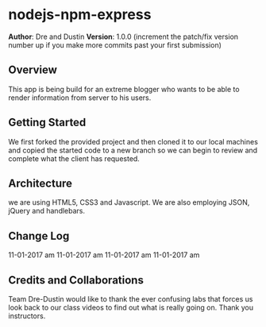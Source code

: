 # nodejs-npm-express

**Author**: Dre and Dustin
**Version**: 1.0.0 (increment the patch/fix version number up if you make more commits past your first submission)

## Overview

This app is being build for an extreme blogger who wants to be able to render information from server to his users.

## Getting Started

We first forked the provided project and then cloned it to our local machines and copied the started code to a new branch so we can begin to review and complete what the client has requested.

## Architecture

we are using HTML5, CSS3 and Javascript. We are also employing JSON, jQuery and handlebars.
## Change Log

11-01-2017   am
11-01-2017   am
11-01-2017   am
11-01-2017   am

## Credits and Collaborations

Team Dre-Dustin would like to thank the ever confusing labs that forces us look back to our class videos to find out what is really going on. Thank you instructors.
